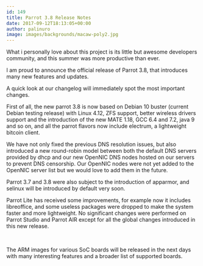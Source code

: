 ```yaml
---
id: 149
title: Parrot 3.8 Release Notes
date: 2017-09-12T18:13:05+00:00
author: palinuro
image: images/backgrounds/macaw-poly2.jpg
---
```

What i personally love about this project is its little but awesome developers community, and this summer was more productive than ever.

I am proud to announce the official release of Parrot 3.8, that introduces many new features and updates.

A quick look at our changelog will immediately spot the most important changes.

First of all, the new parrot 3.8 is now based on Debian 10 buster (current Debian testing release) with Linux 4.12, ZFS support, better wireless drivers support and the introduction of the new MATE 1.18, GCC 6.4 and 7.2, java 9 and so on, and all the parrot flavors now include electrum, a lightweight bitcoin client.

We have not only fixed the previous DNS resolution issues, but also introduced a new round-robin model between both the default DNS servers provided by dhcp and our new OpenNIC DNS nodes hosted on our servers to prevent DNS censorship. Our OpenNIC nodes were not yet added to the OpenNIC server list but we would love to add them in the future.

Parrot 3.7 and 3.8 were also subject to the introduction of apparmor, and selinux will be introduced by default very soon.

Parrot Lite has received some improvements, for example now it includes libreoffice, and some useless packages were dropped to make the system faster and more lightweight. No significant changes were performed on Parrot Studio and Parrot AIR except for all the global changes introduced in this new release.

&nbsp;

The ARM images for various SoC boards will be released in the next days with many interesting features and a broader list of supported boards.

&nbsp;